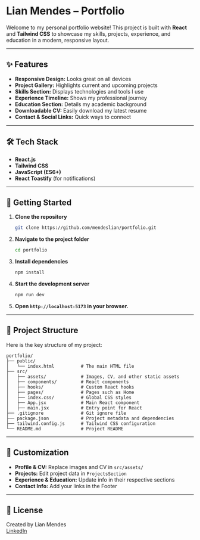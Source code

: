 # Lian Mendes – Portfolio

Welcome to my personal portfolio website! This project is built with **React** and **Tailwind CSS** to showcase my skills, projects, experience, and education in a modern, responsive layout.

---

## ✨ Features

- **Responsive Design:** Looks great on all devices
- **Project Gallery:** Highlights current and upcoming projects
- **Skills Section:** Displays technologies and tools I use
- **Experience Timeline:** Shows my professional journey
- **Education Section:** Details my academic background
- **Downloadable CV:** Easily download my latest resume
- **Contact & Social Links:** Quick ways to connect

---

## 🛠️ Tech Stack

- **React.js**
- **Tailwind CSS**
- **JavaScript (ES6+)**
- **React Toastify** (for notifications)

---

## 🚀 Getting Started

1. **Clone the repository**

   ```bash
   git clone https://github.com/mendeslian/portfolio.git
   ```

2. **Navigate to the project folder**

   ```bash
   cd portfolio
   ```

3. **Install dependencies**

   ```bash
   npm install
   ```

4. **Start the development server**

   ```bash
   npm run dev
   ```

5. **Open `http://localhost:5173` in your browser.**

---

## 📁 Project Structure

Here is the key structure of my project:

```
portfolio/
├── public/
│   └── index.html          # The main HTML file
├── src/
│   ├── assets/             # Images, CV, and other static assets
│   ├── components/         # React components
│   ├── hooks/              # Custom React hooks
│   ├── pages/              # Pages such as Home
│   ├── index.css/          # Global CSS styles
│   ├── App.jsx             # Main React component
│   ├── main.jsx            # Entry point for React
├── .gitignore              # Git ignore file
├── package.json            # Project metadata and dependencies
├── tailwind.config.js      # Tailwind CSS configuration
└── README.md               # Project README
```

---

## 📝 Customization

- **Profile & CV:** Replace images and CV in `src/assets/`
- **Projects:** Edit project data in `ProjectsSection`
- **Experience & Education:** Update info in their respective sections
- **Contact Info:** Add your links in the Footer

---

## 📄 License

Created by Lian Mendes  
[LinkedIn](https://www.linkedin.com/in/lian-mendes-825295210/)
